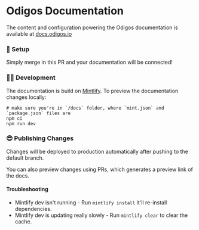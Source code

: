 # Odigos Documentation

The content and configuration powering the Odigos documentation is available at [docs.odigos.io](https://docs.odigos.io)

### 🚀 Setup

Simply merge in this PR and your documentation will be connected!

### 👩‍💻 Development

The documentation is build on [Mintlify](https://www.npmjs.com/package/mintlify). To preview the documentation changes locally:

```
# make sure you're in `/docs` folder, where `mint.json` and `package.json` files are
npm ci
npm run dev
```

### 😎 Publishing Changes

Changes will be deployed to production automatically after pushing to the default branch.

You can also preview changes using PRs, which generates a preview link of the docs.

#### Troubleshooting

- Mintlify dev isn't running - Run `mintlify install` it'll re-install dependencies.
- Mintlify dev is updating really slowly - Run `mintlify clear` to clear the cache.
